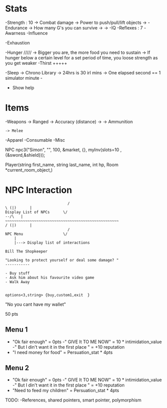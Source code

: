 # Stats

-Strength : 10 
    -> Combat damage
    -> Power to push/pull/lift objects
    ->
-Endurance
    -> How many G's you can survive
    ->
    ->
-IQ
-Reflexes : 7
-Awarness
-Influence


-Exhaustion 


-Hunger /////
    -> Bigger you are, the more food you need to sustain
    -> If hunger below a certain level for a set period of time, you loose strength as you get weaker
-Thirst +++++

-Sleep
    -> Chrono Library
    -> 24hrs is 30 irl mins
        -> One elapsed second == 1 simulator minute
        -


- Show help 





# Items


-Weapons
    -> Ranged
        -> Accuracy (distance)
        ->
        -> Ammunition 

    -> Melee
-Apparel
-Consumable 
-Misc   



NPC npc3("Simon", "", 100, &market, {}, myInv(slots=10 , {&sword,&shield}));



Player(string first_name, string last_name, int hp, Room *current_room_object,)

# NPC Interaction
~~~~~~~~~~~~~~~~~~~~~~~~~~~~~~~~~~~~~~~~~~~~~~~~~~~
                            /                                                      \ (|)      |
Display List of NPCs      \/                                                           --/\   | 
~~~~~~~~~~~~~~~~~~~~~~~~~~~~~~~~~~~~~~~~~~~~~~~~~~~                                / (|)      |
                            /
NPC Menu                  \/ 
    |
    |---> Display list of interactions    
    
Bill The Shopkeeper

"Looking to protect yourself or deal some damage? "
-----------

- Buy stuff
- Ask him about his favourite video game
- Walk Away
 

options<3,string> {buy,custom1,exit  }
~~~~~~~~~~~~~~~~~~~~~~~~~~~~~~~~~~~~~~~~~~~~~~~~~~~


"No you cant have my wallet"

50 pts

Menu 1
------------------------
- "Ok fair enough"  = 0pts
-" GIVE It TO ME NOW" = 10 * intimidation_value 
-" But I din't want it in the first place " = +10 reputation 
- "I need money for food" = Persuation_stat * 4pts


Menu 2
------------------------------
- "Ok fair enough"  = 0pts
-" GIVE It TO ME NOW" = 10 * intimidation_value
-" But I din't want it in the first place " = +10 reputation 
- "Need to feed my children" = Persuation_stat * 4pts



TODO: -References, shared pointers, smart pointer, polymorphism




